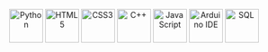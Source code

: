 
<p align="center">
  <img src="https://cdn.jsdelivr.net/gh/devicons/devicon/icons/python/python-original.svg" alt="Python" width="60" height="60"/>
  <img src="https://cdn.jsdelivr.net/gh/devicons/devicon/icons/html5/html5-original.svg" alt="HTML5" width="60" height="60"/>
  <img src="https://cdn.jsdelivr.net/gh/devicons/devicon/icons/css3/css3-original.svg" alt="CSS3" width="60" height="60"/>
  <img src="https://cdn.jsdelivr.net/gh/devicons/devicon/icons/cplusplus/cplusplus-original.svg" alt="C++" width="60" height="60"/>
  <img src="https://cdn.jsdelivr.net/gh/devicons/devicon/icons/javascript/javascript-original.svg" alt="JavaScript" width="60" height="60"/>
  <img src="https://cdn.jsdelivr.net/gh/devicons/devicon/icons/arduino/arduino-original.svg" alt="Arduino IDE" width="60" height="60"/>
  <img src="https://cdn.jsdelivr.net/gh/devicons/devicon/icons/mysql/mysql-original.svg" alt="SQL" width="60" height="60"/>
</p>
